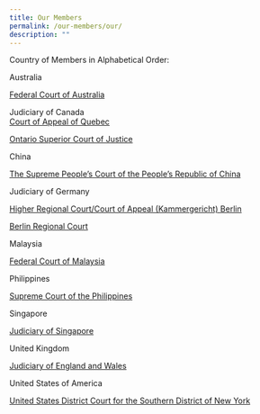 ```yaml
---
title: Our Members
permalink: /our-members/our/
description: ""
---
```

Country of Members in Alphabetical Order:

Australia

[Federal Court of Australia](/our-members/aust)

Judiciary of Canada\
[Court of Appeal of Quebec](/our-members/canada1)

[Ontario Superior Court of Justice](/our-members/canada)

China

[The Supreme People’s Court of the People’s Republic of China](/our-members/china)

Judiciary of Germany

[Higher Regional Court/Court of Appeal (Kammergericht) Berlin](/our-members/germany)

[Berlin Regional Court](/our-members/member-index/berregct)


Malaysia

[Federal Court of Malaysia](/our-members/malaysia)

Philippines

[Supreme Court of the Philippines](/our-members/pp)

Singapore

[Judiciary of Singapore](/our-members/sg)

United Kingdom 

[Judiciary of England and Wales ](/our-members/uk)

United States of America

[United States District Court for the Southern District of New York](/our-members/alphabetical-list/usa)